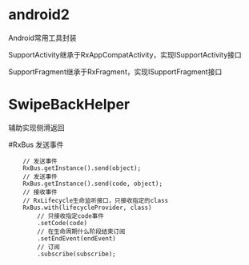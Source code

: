 # android2
Android常用工具封装


SupportActivity继承于RxAppCompatActivity，实现ISupportActivity接口


SupportFragment继承于RxFragment，实现ISupportFragment接口


# SwipeBackHelper
辅助实现侧滑返回




#RxBus
发送事件
```
    // 发送事件
    RxBus.getInstance().send(object);
    // 发送事件
    RxBus.getInstance().send(code, object);
    // 接收事件
    // RxLifecycle生命监听接口，只接收指定的class
    RxBus.with(lifecycleProvider, class)
        // 只接收指定code事件
        .setCode(code)
        // 在生命周期什么阶段结束订阅
        .setEndEvent(endEvent)
        // 订阅
        .subscribe(subscribe);
```